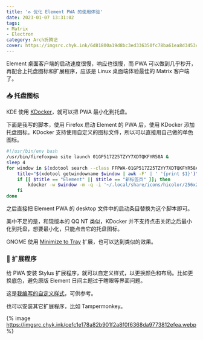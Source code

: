 ```yaml
---
title: '♻️ 优化 Element PWA 的使用体验'
date: 2023-01-07 13:31:02
tags:
- Matrix
- Electron
category: Arch折腾记
cover: https://imgsrc.chyk.ink/6d81800a19d8bc3ed336350fc78ba61ea8d3453c.webp
---
```


Element 桌面客户端的启动速度很慢，响应也很慢，而 PWA 可以做到几乎秒开，再配合上托盘图标和扩展程序，应该是 Linux 桌面端体验最佳的 Matrix 客户端了。

<!--more-->

### 📥 托盘图标

KDE 使用 [KDocker](https://github.com/user-none/KDocker)，就可以把 PWA 最小化到托盘。

下面是我写的脚本，使用 Firefox 启动 Element 的 PWA 后，使用 KDocker 添加托盘图标。KDocker 支持使用自定义的图标文件，所以可以直接用自己做的单色图标。

```bash ~/.local/bin/element
#!/usr/bin/env bash
/usr/bin/firefoxpwa site launch 01GP517Z25TZYY7XDTQKFYR58A &
sleep 4
for window in $(xdotool search --class FFPWA-01GP517Z25TZYY7XDTQKFYR58A); do
    title="$(xdotool getwindowname $window | awk -F' | ' '{print $1}')"
    if [[ $title == "Element" || $title == "新标签页" ]]; then
        kdocker -w $window -m -q -i '~/.local/share/icons/hicolor/256x256/apps/element-symbolic.svg'
    fi
done
```

之后直接把 Element PWA 的 desktop 文件中的启动条目替换为这个脚本即可。

美中不足的是，和现版本的 QQ NT 类似，KDocker 并不支持点击关闭之后最小化到托盘，想要最小化，只能点击它的托盘图标。

GNOME 使用 [Minimize to Tray](https://extensions.gnome.org/extension/1750/minimize-to-tray/) 扩展，也可以达到类似的效果。

### 🎴 扩展程序

给 PWA 安装 Stylus 扩展程序，就可以自定义样式，以更换颜色和布局。比如更换底色，避免原版 Element 日间主题过于瞎眼等界面问题。

这是[我编写的自定义样式](https://github.com/YidaozhanYa/my-scripts/tree/main/element-themes)，可供参考。

也可以安装其它扩展程序，比如 Tampermonkey。

{% image https://imgsrc.chyk.ink/cefc1e178a82b901f2a8f0f6368da9773812efea.webp %}
